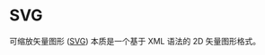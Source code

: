 # SVG

可缩放矢量图形 ([SVG](https://developer.mozilla.org/zh-CN/docs/Glossary/SVG)) 本质是一个基于 XML 语法的 2D 矢量图形格式。

